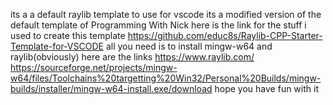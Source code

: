 its a a default raylib template to use for vscode its a modified version of the default template of Programming With Nick here is the link for the stuff i used to create  this template https://github.com/educ8s/Raylib-CPP-Starter-Template-for-VSCODE all you need is to install mingw-w64 and raylib(obviously) here are the links https://www.raylib.com/ https://sourceforge.net/projects/mingw-w64/files/Toolchains%20targetting%20Win32/Personal%20Builds/mingw-builds/installer/mingw-w64-install.exe/download hope you have fun with it 

